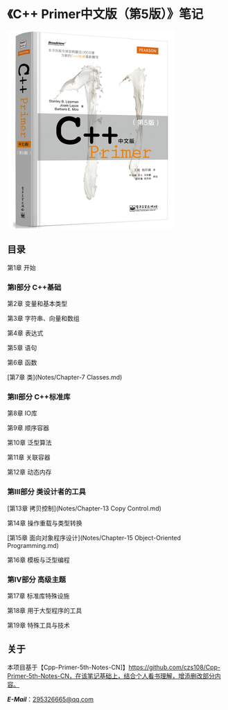 # 《C++ Primer中文版（第5版）》笔记

![Cover](Images/Cover.png)

## 目录

第1章 开始

### 第I部分 C++基础

第2章 变量和基本类型

第3章 字符串、向量和数组

第4章 表达式

第5章 语句

第6章 函数

[第7章 类](Notes/Chapter-7 Classes.md)

### 第II部分 C++标准库

第8章 IO库

第9章 顺序容器

第10章 泛型算法

第11章 关联容器

第12章 动态内存

### 第III部分 类设计者的工具

[第13章 拷贝控制](Notes/Chapter-13 Copy Control.md)

第14章 操作重载与类型转换

[第15章 面向对象程序设计](Notes/Chapter-15 Object-Oriented Programming.md)

第16章 模板与泛型编程

### 第IV部分 高级主题

第17章 标准库特殊设施

第18章 用于大型程序的工具

第19章 特殊工具与技术

## 关于

本项目基于【Cpp-Primer-5th-Notes-CN]】https://github.com/czs108/Cpp-Primer-5th-Notes-CN，在该笔记基础上，结合个人看书理解，增添删改部分内容。

***E-Mail***：295326665@qq.com


